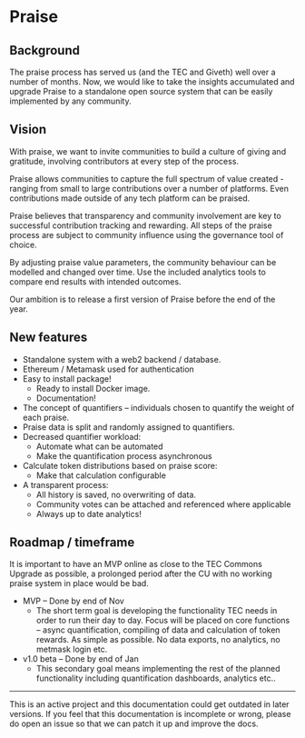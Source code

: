 # Praise

## Background

The praise process has served us (and the TEC and Giveth) well over a number of months. Now, we would like to take the insights accumulated and upgrade Praise to a standalone open source system that can be easily implemented by any community.

## Vision

With praise, we want to invite communities to build a culture of giving and gratitude, involving contributors at every step of the process.

Praise allows communities to capture the full spectrum of value created - ranging from small to large contributions over a number of platforms. Even contributions made outside of any tech platform can be praised.

Praise believes that transparency and community involvement are key to successful contribution tracking and rewarding. All steps of the praise process are subject to community influence using the governance tool of choice.

By adjusting praise value parameters, the community behaviour can be modelled and changed over time. Use the included analytics tools to compare end results with intended outcomes.

Our ambition is to release a first version of Praise before the end of the year.

## New features

- Standalone system with a web2 backend / database.
- Ethereum / Metamask used for authentication
- Easy to install package!
    - Ready to install Docker image.
    - Documentation!
- The concept of quantifiers – individuals chosen to quantify the weight of each praise.
- Praise data is split and randomly assigned to quantifiers.
- Decreased quantifier workload:
    - Automate what can be automated
    - Make the quantification process asynchronous
- Calculate token distributions based on praise score:
    - Make that calculation configurable
- A transparent process:
    - All history is saved, no overwriting of data.
    - Community votes can be attached and referenced where applicable
    - Always up to date analytics!

## Roadmap / timeframe

It is important to have an MVP online as close to the TEC Commons Upgrade as possible, a prolonged period after the CU with no working praise system in place would be bad.

- MVP – Done by end of Nov
    - The short term goal is developing the functionality TEC needs in order to run their day to day. Focus will be placed on core functions – async quantification, compiling of data and calculation of token rewards. As simple as possible. No data exports, no analytics, no metmask login etc.
- v1.0 beta – Done by end of Jan
    - This secondary goal means implementing the rest of the planned functionality including quantification dashboards, analytics etc..

---

This is an active project and this documentation could get outdated in later versions. If you feel that this documentation is incomplete or wrong, please do open an issue so that we can patch it up and improve the docs.

